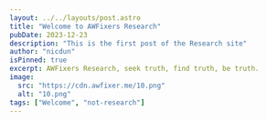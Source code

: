 ```yaml
---
layout: ../../layouts/post.astro
title: "Welcome to AWFixers Research"
pubDate: 2023-12-23
description: "This is the first post of the Research site"
author: "nicdun"
isPinned: true
excerpt: AWFixers Research, seek truth, find truth, be truth.
image:
  src: "https://cdn.awfixer.me/10.png"
  alt: "10.png"
tags: ["Welcome", "not-research"]
---
```

